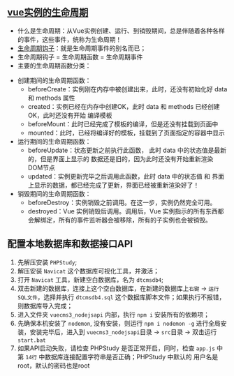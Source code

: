 
## [vue实例的生命周期](https://cn.vuejs.org/v2/guide/instance.html#实例生命周期)
+ 什么是生命周期：从Vue实例创建、运行、到销毁期间，总是伴随着各种各样的事件，这些事件，统称为生命周期！
+ [生命周期钩子](https://cn.vuejs.org/v2/api/#选项-生命周期钩子)：就是生命周期事件的别名而已；
+ 生命周期钩子 = 生命周期函数 = 生命周期事件
+ 主要的生命周期函数分类：
 - 创建期间的生命周期函数：
  	+ beforeCreate：实例刚在内存中被创建出来，此时，还没有初始化好 data 和 methods 属性
  	+ created：实例已经在内存中创建OK，此时 data 和 methods 已经创建OK，此时还没有开始 编译模板
  	+ beforeMount：此时已经完成了模板的编译，但是还没有挂载到页面中
  	+ mounted：此时，已经将编译好的模板，挂载到了页面指定的容器中显示
 - 运行期间的生命周期函数：
 	+ beforeUpdate：状态更新之前执行此函数， 此时 data 中的状态值是最新的，但是界面上显示的 数据还是旧的，因为此时还没有开始重新渲染DOM节点
 	+ updated：实例更新完毕之后调用此函数，此时 data 中的状态值 和 界面上显示的数据，都已经完成了更新，界面已经被重新渲染好了！
 - 销毁期间的生命周期函数：
 	+ beforeDestroy：实例销毁之前调用。在这一步，实例仍然完全可用。
 	+ destroyed：Vue 实例销毁后调用。调用后，Vue 实例指示的所有东西都会解绑定，所有的事件监听器会被移除，所有的子实例也会被销毁。



## 配置本地数据库和数据接口API
1. 先解压安装 `PHPStudy`;
2. 解压安装 `Navicat` 这个数据库可视化工具，并激活；
3. 打开 `Navicat` 工具，新建空白数据库，名为 `dtcmsdb4`;
4. 双击新建的数据库，连接上这个空白数据库，在新建的数据库上`右键` -> `运行SQL文件`，选择并执行 `dtcmsdb4.sql` 这个数据库脚本文件；如果执行不报错，则数据库导入完成；
5. 进入文件夹 `vuecms3_nodejsapi` 内部，执行 `npm i` 安装所有的依赖项；
6. 先确保本机安装了 `nodemon`, 没有安装，则运行 `npm i nodemon -g` 进行全局安装，安装完毕后，进入到 `vuecms3_nodejsapi`目录 -> `src`目录 -> 双击运行 `start.bat`
7. 如果API启动失败，请检查 PHPStudy 是否正常开启，同时，检查 `app.js` 中第 `14行` 中数据库连接配置字符串是否正确；PHPStudy 中默认的 用户名是root，默认的密码也是root